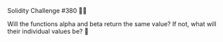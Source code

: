 Solidity Challenge #380 🕵️‍♂️

Will the functions alpha and beta return the same value? If not, what will their individual values be? 🤔